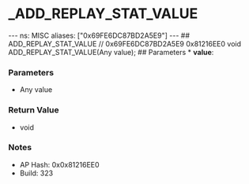 # _ADD_REPLAY_STAT_VALUE

--- ns: MISC aliases: ["0x69FE6DC87BD2A5E9"] --- ## ADD_REPLAY_STAT_VALUE  // 0x69FE6DC87BD2A5E9 0x81216EE0 void ADD_REPLAY_STAT_VALUE(Any value);   ## Parameters * **value**:

### Parameters
* Any value

### Return Value
* void

### Notes
* AP Hash: 0x0x81216EE0
* Build: 323

